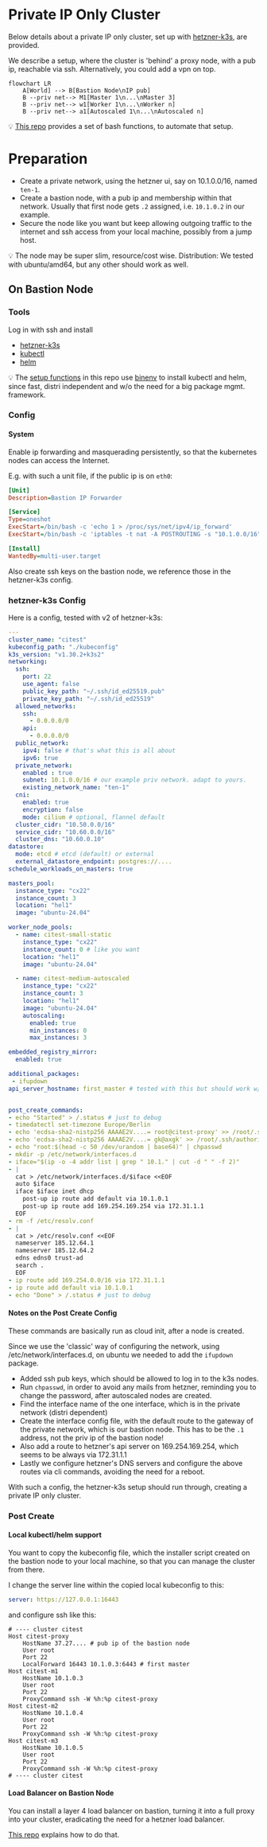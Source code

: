 # Private IP Only Cluster

Below details about a private IP only cluster, set up with [hetzner-k3s][hk], are provided.

We describe a setup, where the cluster is 'behind' a proxy node, with a pub ip, reachable via ssh. Alternatively, you could add a vpn on top.

```mermaid
flowchart LR
    A[World] --> B[Bastion Node\nIP pub]
    B --priv net--> M1[Master 1\n...\nMaster 3]
    B --priv net--> w1[Worker 1\n...\nWorker n]
    B --priv net--> a1[Autoscaled 1\n...\nAutoscaled n]
```
💡 [This repo](https://github.com/axgkl/hk3sf) provides a set of bash functions, to automate that setup.

# Preparation
- Create a private network, using the hetzner ui, say on 10.1.0.0/16, named `ten-1`.
- Create a bastion node, with a pub ip and membership within that network. Usually that first node gets `.2` assigned, i.e. `10.1.0.2` in our example.
- Secure the node like you want but keep allowing outgoing traffic to the internet and ssh access from your local machine, possibly from a jump host.

💡 The node may be super slim, resource/cost wise. Distribution: We tested with ubuntu/amd64, but any other should work as well.

## On Bastion Node

### Tools
Log in with ssh and install

- [hetzner-k3s][hk]
- [kubectl](https://kubernetes.io/docs/tasks/tools/install-kubectl/)
- [helm](https://helm.sh/docs/intro/install/)

💡 The [setup functions](../setup.sh) in this repo use [binenv][binenv] to install kubectl and helm, since fast, distri independent and w/o the need for a big package mgmt. framework.

### Config

#### System

Enable ip forwarding and masquerading persistently, so that the kubernetes nodes can access the Internet. 

E.g. with such a unit file, if the public ip is on `eth0`:

```ini
[Unit]
Description=Bastion IP Forwarder

[Service]
Type=oneshot
ExecStart=/bin/bash -c 'echo 1 > /proc/sys/net/ipv4/ip_forward'
ExecStart=/bin/bash -c 'iptables -t nat -A POSTROUTING -s "10.1.0.0/16" -o eth0 -j MASQUERADE'

[Install]
WantedBy=multi-user.target
```

Also create ssh keys on the bastion node, we reference those in the hetzner-k3s config.

### hetzner-k3s Config

Here is a config, tested with v2 of hetzner-k3s:

```yaml
---
cluster_name: "citest"
kubeconfig_path: "./kubeconfig"
k3s_version: "v1.30.2+k3s2"
networking:
  ssh:
    port: 22
    use_agent: false
    public_key_path: "~/.ssh/id_ed25519.pub"
    private_key_path: "~/.ssh/id_ed25519"
  allowed_networks:
    ssh:
      - 0.0.0.0/0
    api:
      - 0.0.0.0/0
  public_network:
    ipv4: false # that's what this is all about
    ipv6: true
  private_network:
    enabled : true
    subnet: 10.1.0.0/16 # our example priv network. adapt to yours.
    existing_network_name: "ten-1"
  cni:
    enabled: true
    encryption: false
    mode: cilium # optional, flannel default
  cluster_cidr: "10.50.0.0/16"
  service_cidr: "10.60.0.0/16"
  cluster_dns: "10.60.0.10"
datastore:
  mode: etcd # etcd (default) or external
  external_datastore_endpoint: postgres://....
schedule_workloads_on_masters: true

masters_pool:
  instance_type: "cx22"
  instance_count: 3
  location: "hel1"
  image: "ubuntu-24.04"

worker_node_pools:
  - name: citest-small-static
    instance_type: "cx22"
    instance_count: 0 # like you want
    location: "hel1"
    image: "ubuntu-24.04"

  - name: citest-medium-autoscaled
    instance_type: "cx22"
    instance_count: 3
    location: "hel1"
    image: "ubuntu-24.04"
    autoscaling:
      enabled: true
      min_instances: 0
      max_instances: 3

embedded_registry_mirror:
  enabled: true

additional_packages:
 - ifupdown
api_server_hostname: first_master # tested with this but should work w/o that as well.


post_create_commands:
- echo "Started" > /.status # just to debug
- timedatectl set-timezone Europe/Berlin
- echo 'ecdsa-sha2-nistp256 AAAAE2V....= root@citest-proxy' >> /root/.ssh/authorized_keys
- echo 'ecdsa-sha2-nistp256 AAAAE2V....= gk@axgk' >> /root/.ssh/authorized_keys
- echo "root:$(head -c 50 /dev/urandom | base64)" | chpasswd
- mkdir -p /etc/network/interfaces.d
- iface="$(ip -o -4 addr list | grep " 10.1." | cut -d " " -f 2)"
- |
  cat > /etc/network/interfaces.d/$iface <<EOF
  auto $iface
  iface $iface inet dhcp
    post-up ip route add default via 10.1.0.1
    post-up ip route add 169.254.169.254 via 172.31.1.1
  EOF
- rm -f /etc/resolv.conf
- |
  cat > /etc/resolv.conf <<EOF
  nameserver 185.12.64.1
  nameserver 185.12.64.2
  edns edns0 trust-ad
  search .
  EOF
- ip route add 169.254.0.0/16 via 172.31.1.1
- ip route add default via 10.1.0.1
- echo "Done" > /.status # just to debug

```

#### Notes on the Post Create Config
These commands are basically run as cloud init, after a node is created. 

Since we use the 'classic' way of configuring the network, using /etc/network/interfaces.d, on ubuntu we needed to add the `ifupdown` package.

- Added ssh pub keys, which should be allowed to log in to the k3s nodes.
- Run `chpasswd`, in order to avoid any mails from hetzner, reminding you to change the password, after autoscaled nodes are created.
- Find the interface name of the one interface, which is in the private network (distri dependent)
- Create the interface config file, with the default route to the gateway of the private network, which is our bastion node. This has to be the `.1` address, not the priv ip of the bastion node!
- Also add a route to hetzner's api server on 169.254.169.254, which seems to be always via 172.31.1.1
- Lastly we configure hetzner's DNS servers and configure the above routes via cli commands, avoiding the need for a reboot.

With such a config, the hetzner-k3s setup should run through, creating a private IP only cluster.

### Post Create

#### Local kubectl/helm support

You want to copy the kubeconfig file, which the installer script created on the bastion node to your local machine, so that you can manage the cluster from there. 

I change the server line within the copied local kubeconfig to this:

```yaml
server: https://127.0.0.1:16443
```

and configure ssh like this:

```
# ---- cluster citest
Host citest-proxy
    HostName 37.27.... # pub ip of the bastion node
    User root
    Port 22
    LocalForward 16443 10.1.0.3:6443 # first master
Host citest-m1
    HostName 10.1.0.3
    User root
    Port 22
    ProxyCommand ssh -W %h:%p citest-proxy
Host citest-m2
    HostName 10.1.0.4
    User root
    Port 22
    ProxyCommand ssh -W %h:%p citest-proxy
Host citest-m3
    HostName 10.1.0.5
    User root
    Port 22
    ProxyCommand ssh -W %h:%p citest-proxy
# ---- cluster citest
```

#### Load Balancer on Bastion Node

You can install a layer 4 load balancer on bastion, turning it into a full proxy into your cluster, eradicating the need for a hetzner load balancer.

[This repo](https://github.com/axgkl/hk3sf) explains how to do that.


[hk]: https://github.com/vitobotta/hetzner-k3s
[binenv]: https://github.com/devops-works/binenv


